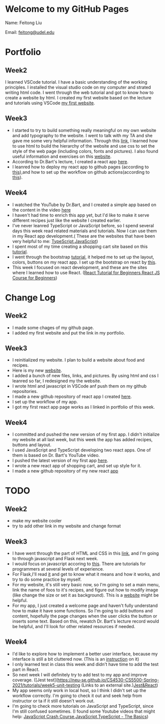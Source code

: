# Welcome to my GitHub Pages

Name: Feitong Liu

Email: feitong@udel.edu

# Portfolio

## Week2 

I learned VSCode tutorial. I have a basic understanding of the working principles. I installed the visual studio code on my computer and strated writing html code. 
I went through the web tutorial and got to know how to create a website by html.
I created my first website based on the lecture and tutorials using VSCode [my first website](https://lfeitong.github.io/Week2-Web).


## Week3

- I started to try to build something really meaningful on my own website and add typography to the website. I went to talk with my TA and she gave me some very helpful information. Through this [link](https://marksheet.io/css-basics.html), I learned how to use html to build the hierarchy of the website and use css to set the style of the web page (including colors, fonts and pictures). I also found useful information and exercises on this [website](https://www.w3schools.com/css/css_positioning.asp).
- According to Dr.Bart's lecture, I created a react app [here](https://lfeitong.github.io/feitong-app/).
- I leanred how to deploy my react app to github pages (according to [this](https://dev.to/yuribenjamin/how-to-deploy-react-app-in-github-pages-2a1f)),and how to set up the workflow on github actions(according to [this](https://dev.to/dyarleniber/setting-up-a-ci-cd-workflow-on-github-actions-for-a-react-app-with-github-pages-and-codecov-4hnp)).


## Week4
- I watched the YouTube by Dr.Bart, and I created a simple app based on the content in the video [here](http://localhost:3000/feitong-app)
- I haven't had time to enrich this app yet, but I'd like to make it serve different recipes just like the website I created earlier.
- I've never leanred TypeScript or JavaScript before, so I spend several days this week read related materials and tutorials. Now I can use them in my React app development.( These are the websites that have been very helpful to me: [TypeScript](https://www.typescriptlang.org/docs/handbook/typescript-in-5-minutes.html),[JavaScript](https://www.codecademy.com/learn/introduction-to-javascript))
- I spent most of my time creating a shopping cart site based on this [tutorial](https://www.youtube.com/watch?v=sfmL6bGbiN8).
- I went through the bootstrap [tutorial](https://www.w3schools.com/bootstrap5/), it helped me to set up the layout, colors, buttons on my react app. I set up the bootstrap on react by [this](https://react-bootstrap.github.io/).
- This week I focused on react development, and these are the sites where I learned how to use React. ([React Tutorial for Beginners](https://www.youtube.com/watch?v=Ke90Tje7VS0),[React JS Course for Beginners](https://www.youtube.com/watch?v=nTeuhbP7wdE))


# Change Log

## Week2 

- I made some chages of my github page.
- I added my first website and put the link in my portfolio.


## Week3

 - I reinitialized my website. I plan to build a website about food and recipes.
 - Here is my new [website](https://lfeitong.github.io/Website-cisc275/).
 - I added a bunch of new files, links, and pictures. By using html and css I leanred so far, I redesigned my the website.
 - I wrote html and javascript in VSCode anf push them on my github repositories. 
 - I made a new github repository of react app I created [here](https://github.com/LFeitong/feitong-app).
 - I set up the workflow of my app.
 - I got my first react app page works as I linked in portfolio of this week.
 
 ## Week4
 - I committed and pushed the new version of my first app. I didn't initialize my website at all last week, but this week the app has added recipes, buttons and layout. 
 - I used JavaScript and TypeScript developing two react apps. One of them is based on Dr. Bart's YouTube video.
 - I pushed the latest version of my first app [here](https://github.com/LFeitong/feitong-app).
 - I wrote a new react app of shopping cart, and set up style for it.
 - I made a new github repository of my new react [app](https://github.com/LFeitong/shopping-cart)

 

# TODO 

## Week2

- make my website cooler
- try to add other link in my website and change format


## Week3

- I have went through the part of HTML and CSS in this [link](https://sun.iwu.edu/~mliffito/cs_codex/posts/web-development-basics/), and I'm going to through javascript and Flask next week.
- I would focus on javascript accoring to [this](https://developer.mozilla.org/en-US/docs/Web/JavaScript).  There are tutorials for programmers at several levels of experience.
- For Flask,I'll read [it](https://flask.palletsprojects.com/en/2.0.x/) and get to know what it means and how it works, and try to do some practice by myself.
- For my website, it's still very basic now, so I'm going to set a main menu, link the name of foos to it's recipes, and figure out how to modify image (like change the size or set it as background). This is a [website](https://developer.mozilla.org/en-US/docs/Web/HTML/Global_attributes) might be helpful.
- For my app, I just created a welcome page and haven't fully understand how to make it have some functions. So I'm going to add buttons and content, hopefully the page changes when the user clicks the button or inserts some text. Based on this, rewatch Dr. Bart's lecture record would be helpful, and I'll look for other related resources if needed.


## Week4
- I'd like to explore how to implement a better user interface, because my interface is still a bit cluttered now. (This is an [instruction](https://www.usability.gov/what-and-why/user-interface-design.html) on it)
- I only learned test in class this week and didn't have time to add the test part in React.
- So next week I will definitely try to add test to my app and improve coverage. ([Jest test](https://neu-se.github.io/CS4530-CS5500-Spring-2021/tutorials/week5-unit-testing (Links to an external site.)[Jest&React](https://www.smashingmagazine.com/2020/06/practical-guide-testing-react-applications-jest/))
- My app seems only work in local host, so I think I didn't set up the workflow correctly. I'm going to check it out and seek help from instructor or ta if it still doesn't work out.
- I'm going to check more tutorials on JavaScript and TypeScript, since I'm still confused sometimes. (I found some Youtube videos that might help: [JavaScript Crash Course](https://www.youtube.com/watch?v=hdI2bqOjy3c),[JavaScript](https://www.youtube.com/watch?v=Bv_5Zv5c-Ts),[TypeScript - The Basics](https://www.youtube.com/watch?v=ahCwqrYpIuM))

